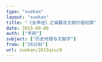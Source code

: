 ```yaml
---
type: "xuekan"
layout: "xuekan"
title: "《女孝经》之编纂及文献价値初探"
date: 2015-09-06
auth: ["考舸"]
subject: ["历史地理与文献学"]
from: ["2015秋"]
url: xuekan/2015qiu/8
---
```


